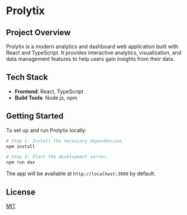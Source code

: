 # Prolytix

## Project Overview

Prolytix is a modern analytics and dashboard web application built with React and TypeScript. It provides interactive analytics, visualization, and data management features to help users gain insights from their data.

## Tech Stack

- **Frontend**: React, TypeScript
- **Build Tools**: Node.js, npm

## Getting Started

To set up and run Prolytix locally:

```sh
# Step 1: Install the necessary dependencies.
npm install

# Step 2: Start the development server.
npm run dev
```

The app will be available at `http://localhost:3000` by default.

## License

[MIT](LICENSE)



